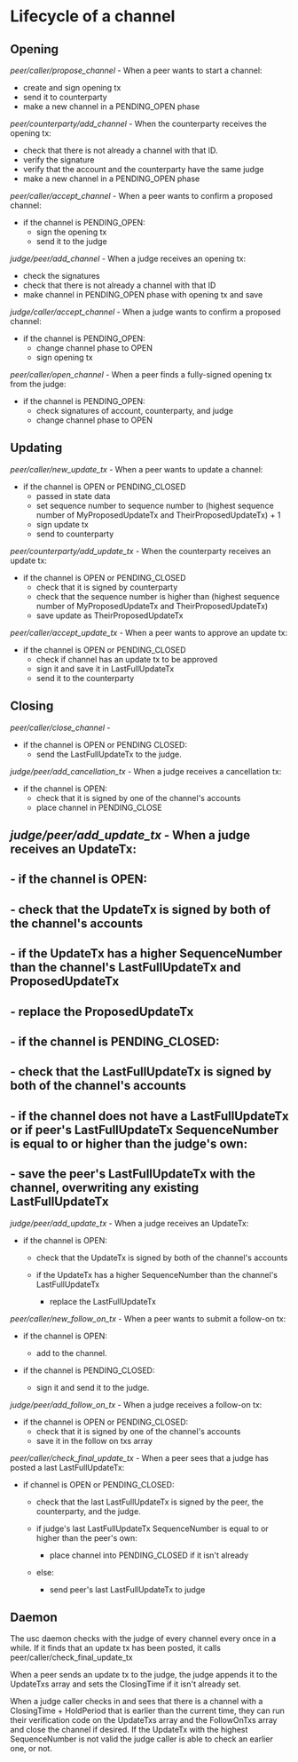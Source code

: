 # Lifecycle of a channel

## Opening


*peer/caller/propose_channel* - When a peer wants to start a channel:

- create and sign opening tx
- send it to counterparty
- make a new channel in a PENDING_OPEN phase


*peer/counterparty/add_channel* - When the counterparty receives the opening tx:

- check that there is not already a channel with that ID.
- verify the signature
- verify that the account and the counterparty have the same judge
- make a new channel in a PENDING_OPEN phase


*peer/caller/accept_channel* - When a peer wants to confirm a proposed channel:

- if the channel is PENDING_OPEN:
  - sign the opening tx
  - send it to the judge


*judge/peer/add_channel* - When a judge receives an opening tx:

- check the signatures
- check that there is not already a channel with that ID
- make channel in PENDING_OPEN phase with opening tx and save


*judge/caller/accept_channel* - When a judge wants to confirm a proposed channel:

- if the channel is PENDING_OPEN:
  - change channel phase to OPEN
  - sign opening tx


*peer/caller/open_channel* - When a peer finds a fully-signed opening tx from the judge:

- if the channel is PENDING_OPEN:
  - check signatures of account, counterparty, and judge
  - change channel phase to OPEN


## Updating


*peer/caller/new_update_tx* - When a peer wants to update a channel:

- if the channel is OPEN or PENDING_CLOSED
  - passed in state data
  - set sequence number to sequence number to (highest sequence number of MyProposedUpdateTx and TheirProposedUpdateTx) + 1
  - sign update tx
  - send to counterparty


*peer/counterparty/add_update_tx* - When the counterparty receives an update tx:

- if the channel is OPEN or PENDING_CLOSED
  - check that it is signed by counterparty
  - check that the sequence number is higher than (highest sequence number of MyProposedUpdateTx and TheirProposedUpdateTx)
  - save update as TheirProposedUpdateTx


*peer/caller/accept_update_tx* - When a peer wants to approve an update tx:

- if the channel is OPEN or PENDING_CLOSED
  - check if channel has an update tx to be approved
  - sign it and save it in LastFullUpdateTx
  - send it to the counterparty


## Closing

*peer/caller/close_channel* -

- if the channel is OPEN or PENDING CLOSED:
  - send the LastFullUpdateTx to the judge.


*judge/peer/add_cancellation_tx* - When a judge receives a cancellation tx:

- if the channel is OPEN:
  - check that it is signed by one of the channel's accounts
  - place channel in PENDING_CLOSE


## *judge/peer/add_update_tx* - When a judge receives an UpdateTx:

## - if the channel is OPEN:
##   - check that the UpdateTx is signed by both of the channel's accounts

##   - if the UpdateTx has a higher SequenceNumber than the channel's LastFullUpdateTx and ProposedUpdateTx
##     - replace the ProposedUpdateTx

## - if the channel is PENDING_CLOSED:
##   - check that the LastFullUpdateTx is signed by both of the channel's accounts

##   - if the channel does not have a LastFullUpdateTx or if peer's LastFullUpdateTx SequenceNumber is equal to or higher than the judge's own:
##     - save the peer's LastFullUpdateTx with the channel, overwriting any existing LastFullUpdateTx


*judge/peer/add_update_tx* - When a judge receives an UpdateTx:

- if the channel is OPEN:
  - check that the UpdateTx is signed by both of the channel's accounts

  - if the UpdateTx has a higher SequenceNumber than the channel's LastFullUpdateTx
    - replace the LastFullUpdateTx

*peer/caller/new_follow_on_tx* - When a peer wants to submit a follow-on tx:

- if the channel is OPEN:
  - add to the channel.

- if the channel is PENDING_CLOSED:
  - sign it and send it to the judge.


*judge/peer/add_follow_on_tx* - When a judge receives a follow-on tx:

- if the channel is OPEN or PENDING_CLOSED:
  - check that it is signed by one of the channel's accounts
  - save it in the follow on txs array


*peer/caller/check_final_update_tx* - When a peer sees that a judge has posted a last LastFullUpdateTx:

- if channel is OPEN or PENDING_CLOSED:
  - check that the last LastFullUpdateTx is signed by the peer, the counterparty, and the judge.

  - if judge's last LastFullUpdateTx SequenceNumber is equal to or higher than the peer's own:
    - place channel into PENDING_CLOSED if it isn't already
  - else:
    - send peer's last LastFullUpdateTx to judge


## Daemon

The usc daemon checks with the judge of every channel every once in a while. If it finds that an update tx has been posted, it calls peer/caller/check_final_update_tx



When a peer sends an update tx to the judge, the judge appends it to the UpdateTxs array and sets the ClosingTime if it isn't already set.

When a judge caller checks in and sees that there is a channel with a ClosingTime + HoldPeriod that is earlier than the current time, they can run their verification code on the UpdateTxs array and the FollowOnTxs array and close the channel if desired. If the UpdateTx with the highest SequenceNumber is not valid the judge caller is able to check an earlier one, or not.